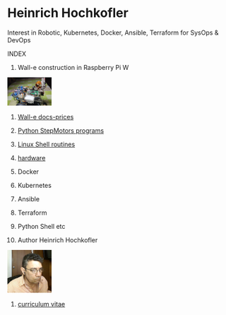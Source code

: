 # Heinrich Hochkofler
Interest in Robotic, Kubernetes, Docker, Ansible, Terraform for SysOps & DevOps

INDEX

1. Wall-e construction in Raspberry Pi W

<img src="./Wall-e_Docs/wall-e.png" width="100"/>

   1. [Wall-e docs-prices](./Wall-e_Docs)
   2. [Python StepMotors programs](./software-python)
   3. [Linux Shell routines](./software-shell)
   4. [hardware](./hardware)

2. Docker
3. Kubernetes
4. Ansible
5. Terraform
6. Python Shell etc
7. Author Heinrich Hochkofler

<img src="./curriculum/foto_HH.jpg" width="100"/>

   1.  [curriculum vitae](./curriculum)
   
